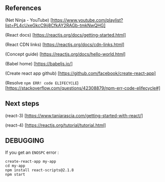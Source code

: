 ## References

(Net Ninja - YouTube)
[https://www.youtube.com/playlist?list=PL4cUxeGkcC9ij8CfkAY2RAGb-tmkNwQHG]

(React docs)
[https://reactjs.org/docs/getting-started.html]

(React CDN links)
[https://reactjs.org/docs/cdn-links.html]

(Concept guide)
[https://reactjs.org/docs/hello-world.html]

(Babel home)
[https://babeljs.io/]

(Create react app github)
[https://github.com/facebook/create-react-app]

(Resolve `npm ERR! code ELIFECYCLE`)
[https://stackoverflow.com/questions/42308879/npm-err-code-elifecycle#]


## Next steps

(react-3)
[https://www.taniarascia.com/getting-started-with-react/]

(react-4)
[https://reactjs.org/tutorial/tutorial.html]


## DEBUGGING

If you get an `ENOSPC` error :
```
create-react-app my-app
cd my-app
npm install react-scripts@2.1.8
npm start
```

